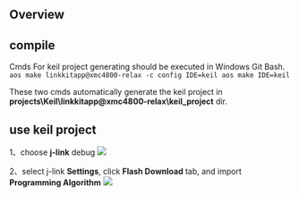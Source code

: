 ## Overview

## compile
Cmds For keil project generating should be executed in Windows Git Bash.
`	aos make linkkitapp@xmc4800-relax -c config IDE=keil
	aos make IDE=keil `

These two cmds automatically generate the keil project in **projects\Keil\linkkitapp@xmc4800-relax\keil_project** dir.

## use keil project
1、choose **j-link** debug 
![](https://i.imgur.com/fECFt1r.png)

2、select j-link **Settings**, click **Flash Download** tab, and import **Programming Algorithm**
![](https://i.imgur.com/vRyAE3G.png)

